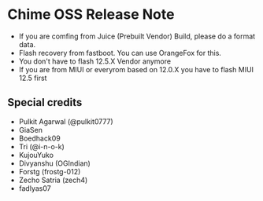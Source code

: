 # Chime OSS Release Note

- If you are comfing from Juice (Prebuilt Vendor) Build, please do a format data.
- Flash recovery from fastboot. You can use OrangeFox for this.
- You don't have to flash 12.5.X Vendor anymore
- If you are from MIUI or everyrom based on 12.0.X you have to flash MIUI 12.5 first

## Special credits
- Pulkit Agarwal (@pulkit0777)
- GiaSen
- Boedhack09
- Tri (@i-n-o-k)
- KujouYuko
- Divyanshu (OGIndian)
- Forstg (frostg-012) 
- Zecho Satria (zech4)
- fadlyas07
